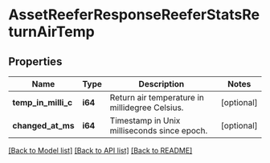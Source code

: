 # AssetReeferResponseReeferStatsReturnAirTemp

## Properties
Name | Type | Description | Notes
------------ | ------------- | ------------- | -------------
**temp_in_milli_c** | **i64** | Return air temperature in millidegree Celsius. | [optional] 
**changed_at_ms** | **i64** | Timestamp in Unix milliseconds since epoch. | [optional] 

[[Back to Model list]](../README.md#documentation-for-models) [[Back to API list]](../README.md#documentation-for-api-endpoints) [[Back to README]](../README.md)


